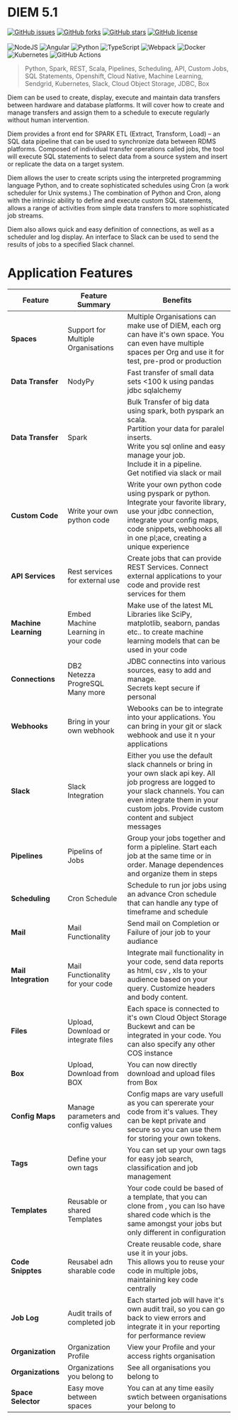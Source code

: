 <!-- markdownlint-disable MD033 -->
<!-- markdownlint-disable MD041 -->
# DIEM 5.1

[![GitHub issues](https://img.shields.io/github/issues/IBM/diem)](https://github.com/IBM/diem/issues)
[![GitHub forks](https://img.shields.io/github/forks/IBM/diem)](https://github.com/IBM/diem/network)
[![GitHub stars](https://img.shields.io/github/stars/IBM/diem)](https://github.com/IBM/diem/stargazers)
[![GitHub license](https://img.shields.io/github/license/IBM/diem)](https://github.com/IBM/diem/blob/main/LICENSE)
<br/><br/>
<img alt="NodeJS" src="https://img.shields.io/badge/node.js%20-%2343853D.svg?&style=for-the-badge&logo=node.js&logoColor=white"/>
<img alt="Angular" src="https://img.shields.io/badge/angular%20-%23DD0031.svg?&style=for-the-badge&logo=angular&logoColor=white"/>
<img alt="Python" src="https://img.shields.io/badge/python%20-%2314354C.svg?&style=for-the-badge&logo=python&logoColor=white"/>
<img alt="TypeScript" src="https://img.shields.io/badge/typescript%20-%23007ACC.svg?&style=for-the-badge&logo=typescript&logoColor=white"/>
<img alt="Webpack" src="https://img.shields.io/badge/webpack%20-%238DD6F9.svg?&style=for-the-badge&logo=webpack&logoColor=black" />
<img alt="Docker" src="https://img.shields.io/badge/docker%20-%230db7ed.svg?&style=for-the-badge&logo=docker&logoColor=white"/>
<img alt="Kubernetes" src="https://img.shields.io/badge/kubernetes%20-%23326ce5.svg?&style=for-the-badge&logo=kubernetes&logoColor=white"/>
<img alt="GitHub Actions" src="https://img.shields.io/badge/github%20actions%20-%232671E5.svg?&style=for-the-badge&logo=github%20actions&logoColor=white"/>

> Python, Spark, REST, Scala, Pipelines, Scheduling, API, Custom Jobs, SQL Statements, Openshift, Cloud Native, Machine Learning, Sendgrid, Kubernetes, Slack, Cloud Object Storage, JDBC, Box

Diem can be used to create, display, execute and maintain data transfers between hardware and database platforms. It will cover how to create and manage transfers and assign them to a schedule to execute regularly without human intervention.

Diem provides a front end for SPARK ETL (Extract, Transform, Load) – an SQL data pipeline that can be used to synchronize data between RDMS platforms. Composed of individual transfer operations called jobs, the tool will execute SQL statements to select data from a source system and insert or replicate the data on a target system.

Diem allows the user to create scripts using the interpreted programming language Python, and to create sophisticated schedules using Cron (a work scheduler for Unix systems.) The combination of Python and Cron, along with the intrinsic ability to define and execute custom SQL statements, allows a range of activities from simple data transfers to more sophisticated job streams.

Diem also allows quick and easy definition of connections, as well as a scheduler and log display. An interface to Slack can be used to send the results of jobs to a specified Slack channel.

# Application Features

| Feature              | Feature Summary                             | Benefits                                                                                                                                                                                                                        |
| -------------------- | ------------------------------------------- | ------------------------------------------------------------------------------------------------------------------------------------------------------------------------------------------------------------------------------- |
| **Spaces**           | Support for Multiple Organisations          | Multiple Organisations can make use of DIEM, each org can have it's own space. You can even have multiple spaces per Org and use it for test, pre-prod or production                                                            |
| **Data Transfer**    | NodyPy                                      | Fast transfer of small data sets <100 k using pandas jdbc sqlalchemy                                                                                                                                                            |
| **Data Transfer**    | Spark                                       | Bulk Transfer of big data using spark, both pyspark an scala.<br/> Partition your data for paralel inserts.<br/>Write you sql online and easy manage your job.<br/>Include it in a pipeline.<br/>Get notified via slack or mail |
| **Custom Code**      | Write your own python code                  | Write your own python code using pyspark or python. Integrate your favorite library, use your jdbc connection, integrate your config maps, code snippets, webhooks all in one pl;ace, creating a unique experience              |
| **API Services**     | Rest services for external use              | Create jobs that can provide REST Services. Connect external applications to your code and provide rest services for them                                                                                                       |
| **Machine Learning** | Embed Machine Learning in your code         | Make use of the latest ML Libraries like SciPy, matplotlib, seaborn, pandas etc.. to create machine learning models that can be used in your code                                                                               |
| **Connections**      | DB2<br/>Netezza<br/>ProgreSQL<br/>Many more | JDBC connectins into various sources, easy to add and manage.<br/>Secrets kept secure if personal                                                                                                                               |
| **Webhooks**         | Bring in your own webhook                   | Webooks can be to integrate into your applications. You can bring in your git or slack webhook and use it n your applications                                                                                                   |
| **Slack**            | Slack Integration                           | Either you use the default slack channels or bring in your own slack api key. All job progress are logged to your slack channels. You can even integrate them in your custom jobs. Provide custom content and subject messages  |
| **Pipelines**        | Pipelins of Jobs                            | Group your jobs together and form a pipleline. Start each job at the same time or in order. Manage dependences and organize them in steps                                                                                       |
| **Scheduling**       | Cron Schedule                               | Schedule to run jor jobs using an advance Cron schedule that can handle any type of timeframe and schedule                                                                                                                      |
| **Mail**             | Mail Functionality                          | Send mail on Completion or Failure of jour job to your audiance                                                                                                                                                                 |
| **Mail Integration** | Mail Functionality for your code            | Integrate mail functionality in your code, send data reports as html, csv , xls to your audience based on your query. Customize headers and body content.                                                                       |
| **Files**            | Upload, Download or integrate files         | Each space is connected to it's own Cloud Object Storage Buckewt and can be integrated in your code. You can also specify any other COS instance                                                                                |
| **Box**              | Upload, Download from BOX                   | You can now directly download and upload files from Box                                                                                                                                                                         |
| **Config Maps**      | Manage parameters and config values         | Config maps are vary usefull as you can spererate your code from it's values. They can be kept private and secure so you can use them for storing your own tokens.                                                              |
| **Tags**             | Define your own tags                        | You can set up your own tags for easy job search, classification and job management                                                                                                                                             |
| **Templates**        | Reusable or shared Templates                | Your code could be based of a template, that you can clone from , you can lso have shared code which is the same amongst your jobs but only different in configuration                                                          |
| **Code Snipptes**    | Reusabel adn sharable code                  | Create reusable code, share use it in your jobs.<br/>This allows you to reuse your code in multiple jobs, maintaining key code centrally                                                                                        |
| **Job Log**          | Audit trails of completed job               | Each started job will have it's own audit trail, so you can go back to view errors and integrate it in your reporting for performance review                                                                                    |
| **Organization**     | Organization Profile                        | View your Profile and your access rights organisation                                                                                                                                                                           |
| **Organizations**    | Organizations you belong to                 | See all organisations you belong to                                                                                                                                                                                             |
| **Space Selector**   | Easy move between spaces                    | You can at any time easily swtich between organisations your belong to                                                                                                                                                          |

